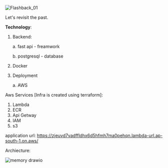 ![Flashback_01](https://github.com/harnya/flashback/assets/166941785/55f2edc6-3949-4c6c-89dd-ec97836e25d8)

Let's revisit the past.

**Technology**:

1. Backend:

   a. fast api - freamwork

   b. postgresql - database
2. Docker
3. Deployment

   a. AWS


Aws Services [Infra is created using terraform]:

1. Lambda
2. ECR
3. Api Getway
4. IAM
5. s3

application url: [https://zjeuvd7vadffldhx6d5hfmh7ma0pehqn.lambda-url.ap-south-1.on.aws/
](https://hmago5j35khdhox4w5gzc74jee0wlyfi.lambda-url.ap-south-1.on.aws/)

Archiecture:

![memory drawio](https://github.com/harnya/flashback/assets/166941785/46fec7d6-0d74-4568-8320-da46e6946f15)
